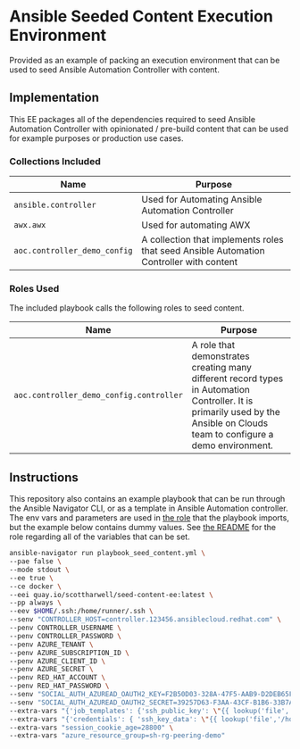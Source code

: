 # Ansible Seeded Content Execution Environment

Provided as an example of packing an execution environment that can be used to seed Ansible Automation Controller with content.

## Implementation

This EE packages all of the dependencies required to seed Ansible Automation Controller with opinionated / pre-build content that can be used for example purposes or production use cases.

### Collections Included

| Name                         | Purpose                                                                                 |
| ---------------------------- | --------------------------------------------------------------------------------------- |
| `ansible.controller`         | Used for Automating Ansible Automation Controller                                       |
| `awx.awx`                    | Used for automating AWX                                                                 |
| `aoc.controller_demo_config` | A collection that implements roles that seed Ansible Automation Controller with content |

### Roles Used

The included playbook calls the following roles to seed content.

| Name                                    | Purpose                                                                                                                                                                      |
| --------------------------------------- | ---------------------------------------------------------------------------------------------------------------------------------------------------------------------------- |
| `aoc.controller_demo_config.controller` | A role that demonstrates creating many different record types in Automation Controller.  It is primarily used by the Ansible on Clouds team to configure a demo environment. |

## Instructions

This repository also contains an example playbook that can be run through the Ansible Navigator CLI, or as a template in Ansible Automation controller.  The env vars and parameters are used in [the role](https://github.com/ansible-content-lab/aoc.controller_demo_config) that the playbook imports, but the example below contains dummy values.  See [the README](https://github.com/ansible-content-lab/aoc.controller_demo_config) for the role regarding all of the variables that can be set.

```bash
ansible-navigator run playbook_seed_content.yml \
--pae false \
--mode stdout \
--ee true \
--ce docker \
--eei quay.io/scottharwell/seed-content-ee:latest \
--pp always \
--eev $HOME/.ssh:/home/runner/.ssh \
--senv "CONTROLLER_HOST=controller.123456.ansiblecloud.redhat.com" \
--penv CONTROLLER_USERNAME \
--penv CONTROLLER_PASSWORD \
--penv AZURE_TENANT \
--penv AZURE_SUBSCRIPTION_ID \
--penv AZURE_CLIENT_ID \
--penv AZURE_SECRET \
--penv RED_HAT_ACCOUNT \
--penv RED_HAT_PASSWORD \
--senv "SOCIAL_AUTH_AZUREAD_OAUTH2_KEY=F2B50D03-328A-47F5-AAB9-D2DEB65F570D" \
--senv "SOCIAL_AUTH_AZUREAD_OAUTH2_SECRET=39257D63-F3AA-43CF-B1B6-33B7A30C7FAD" \
--extra-vars "{'job_templates': {'ssh_public_key': \"{{ lookup('file','/home/runner/.ssh/id_rsa_azure_demo.pub') }}\", 'admin_password': 'ansible123456' }}" \
--extra-vars "{'credentials': { 'ssh_key_data': \"{{ lookup('file','/home/runner/.ssh/id_rsa_azure_demo') }}\" }}" \
--extra-vars "session_cookie_age=28800" \
--extra-vars "azure_resource_group=sh-rg-peering-demo"
```
